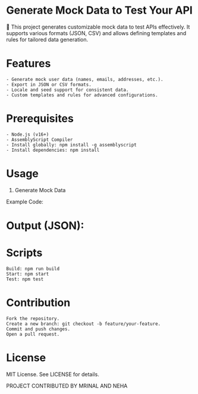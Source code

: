 # Generate Mock Data to Test Your API

📍 This project generates customizable mock data to test APIs effectively. It supports various formats (JSON, CSV) and allows defining templates and rules for tailored data generation.

# Features

    - Generate mock user data (names, emails, addresses, etc.).
    - Export in JSON or CSV formats.
    - Locale and seed support for consistent data.
    - Custom templates and rules for advanced configurations.

# Prerequisites

    - Node.js (v16+)
    - AssemblyScript Compiler
    - Install globally: npm install -g assemblyscript
    - Install dependencies: npm install

# Usage

1. Generate Mock Data

Example Code:

<!-- const request = {
  type: "user",
  count: 10,
  format: "json",
  locale: "en-US",
  seed: "1234",
};
const mockData = generateMockData(request);
console.log(mockData); -->

# Output (JSON):

<!-- [
  {
    "id": "1a2b",
    "username": "emmawilliams",
    "email": "emma@gmail.com",
    "address": {
      "city": "Springfield",
      "country": "USA"
    }
  }
] -->

# Scripts

    Build: npm run build
    Start: npm start
    Test: npm test

# Contribution

    Fork the repository.
    Create a new branch: git checkout -b feature/your-feature.
    Commit and push changes.
    Open a pull request.

# License

MIT License. See LICENSE for details.

PROJECT CONTRIBUTED BY MRINAL AND NEHA

